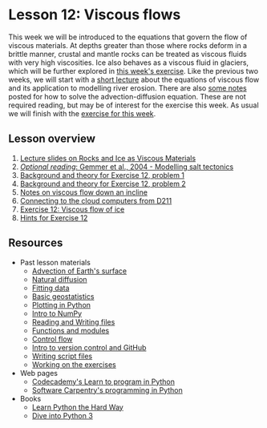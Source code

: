 # Lesson 12: Viscous flows
This week we will be introduced to the equations that govern the flow of viscous materials.
At depths greater than those where rocks deform in a brittle manner, crustal and mantle rocks can be treated as viscous fluids with very high viscosities.
Ice also behaves as a viscous fluid in glaciers, which will be further explored in [this week's exercise]().
Like the previous two weeks, we will start with a [short lecture](Lesson/Rock-and-ice-as-viscous-materials.pdf) about the equations of viscous flow and its application to modelling river erosion.
There are also [some notes](Lesson/Viscous-flow-down-an-incline.pdf) posted for how to solve the advection-diffusion equation.
These are not required reading, but may be of interest for the exercise this week.
As usual we will finish with the [exercise for this week]().

## Lesson overview

1. [Lecture slides on Rocks and Ice as Viscous Materials](Lesson/Rock-and-ice-as-viscous-materials.pdf)
2. [*Optional reading*: Gemmer et al., 2004 - Modelling salt tectonics](https://dx.doi.org/10.1111/j.1365-2117.2004.00229.x)
3. [Background and theory for Exercise 12, problem 1](Lesson/Exercise-12-theory-1.md)
4. [Background and theory for Exercise 12, problem 2](Lesson/Exercise-12-theory-2.md)
5. [Notes on viscous flow down an incline](Lesson/Viscous-flow-down-an-incline.pdf)
6. [Connecting to the cloud computers from D211](Lesson/connecting-to-cloud.md)
7. [Exercise 12: Viscous flow of ice]()
8. [Hints for Exercise 12](Lesson/hints.md)

## Resources
- Past lesson materials
  - [Advection of Earth's surface](https://github.com/Intro-Quantitative-Geology/Lesson-11-Advection-of-Earths-surface)
  - [Natural diffusion](https://github.com/Intro-Quantitative-Geology/Lesson-10-Natural-diffusion)
  - [Fitting data](https://github.com/Intro-Quantitative-Geology/Lesson-9-Fitting-data)
  - [Basic geostatistics](https://github.com/Intro-Quantitative-Geology/Lesson-8-Basic-geostatistics)
  - [Plotting in Python](https://github.com/Python-for-geo-people/Lesson-7-Plotting)
  - [Intro to NumPy](https://github.com/Python-for-geo-people/Lesson-6-Intro-to-NumPy/blob/master/Lesson/intro-to-numpy.md)
  - [Reading and Writing files](https://github.com/Python-for-geo-people/Lesson-5-Reading-Writing)
  - [Functions and modules](https://github.com/Python-for-geo-people/Functions-and-modules)
  - [Control flow](https://github.com/Python-for-geo-people/Control-flow)
  - [Intro to version control and GitHub](https://github.com/Python-for-geo-people/Diving-into-Python/tree/master/Lesson/intro-to-GitHub.md)
  - [Writing script files](https://github.com/Python-for-geo-people/Diving-into-Python/tree/master/Lesson/writing-scripts.md)
  - [Working on the exercises](https://github.com/Python-for-geo-people/Diving-into-Python/tree/master/Lesson/working-on-assignment.md)
- Web pages
  - [Codecademy's Learn to program in Python](https://www.codecademy.com/learn/python)
  - [Software Carpentry's programming in Python](https://swcarpentry.github.io/python-novice-inflammation/)
- Books
  - [Learn Python the Hard Way](http://learnpythonthehardway.org/book/)
  - [Dive into Python 3](http://www.diveinto.org/python3/)

